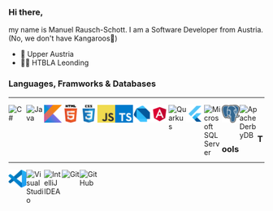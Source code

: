 ### Hi there,
my name is Manuel Rausch-Schott. I am a Software Developer from Austria. (No, we don't have Kangaroos🤣)

- 🏡 Upper Austria
- 👨‍🎓 HTBLA Leonding


### Languages, Framworks & Databases
---

<img align="left" alt="C#" width="35px" src="https://raw.githubusercontent.com/jmnote/z-icons/master/svg/csharp.svg" />
<img align="left" alt="Java" width="35px" src="https://raw.githubusercontent.com/jmnote/z-icons/master/svg/java.svg" />
<img align="left" alt="Kotlin" width="35px" src="https://raw.githubusercontent.com/github/explore/4479d2a2c854198cb00160f8593519c14dc3b905/topics/kotlin/kotlin.png" />
<img align="left" alt="HTML5" width="35px" src="https://raw.githubusercontent.com/github/explore/80688e429a7d4ef2fca1e82350fe8e3517d3494d/topics/html/html.png" />
<img align="left" alt="CSS3" width="35px" src="https://raw.githubusercontent.com/github/explore/80688e429a7d4ef2fca1e82350fe8e3517d3494d/topics/css/css.png" />
<img align="left" alt="Javascript" width="35px" src="https://raw.githubusercontent.com/github/explore/80688e429a7d4ef2fca1e82350fe8e3517d3494d/topics/javascript/javascript.png" />
<img align="left" alt="Typescript" width="35px" src="https://raw.githubusercontent.com/github/explore/80688e429a7d4ef2fca1e82350fe8e3517d3494d/topics/typescript/typescript.png" />
<img align="left" alt="Dart" width="35px" src="https://raw.githubusercontent.com/github/explore/80688e429a7d4ef2fca1e82350fe8e3517d3494d/topics/dart/dart.png" />
<img align="left" alt="Angular" width="35px" src="https://raw.githubusercontent.com/github/explore/80688e429a7d4ef2fca1e82350fe8e3517d3494d/topics/angular/angular.png" />
<img align="left" alt="Quarkus" width="35px" src="https://design.jboss.org/quarkus/logo/final/PNG/quarkus_icon_rgb_1024px_default.png" />
<img align="left" alt="Flutter" width="35px" src="https://raw.githubusercontent.com/github/explore/80688e429a7d4ef2fca1e82350fe8e3517d3494d/topics/flutter/flutter.png" />
<img align="left" alt="Microsoft SQLServer" width="35px" src="https://upload.wikimedia.org/wikipedia/de/thumb/8/8c/Microsoft_SQL_Server_Logo.svg/2000px-Microsoft_SQL_Server_Logo.svg.png" />
<img align="left" alt="PostgreSQL" width="35px" src="https://raw.githubusercontent.com/github/explore/80688e429a7d4ef2fca1e82350fe8e3517d3494d/topics/postgresql/postgresql.png" />
<img align="left" alt="Apache DerbyDB" width="35px" src="https://db.apache.org/derby/logo/final_logo.png" />
<br><br>

### Tools
---

<img align="left" alt="Visual Studio Code" width="35px" src="https://raw.githubusercontent.com/github/explore/80688e429a7d4ef2fca1e82350fe8e3517d3494d/topics/visual-studio-code/visual-studio-code.png" />
<img align="left" alt="Visual Studio" width="35px" src="https://upload.wikimedia.org/wikipedia/commons/thumb/5/59/Visual_Studio_Icon_2019.svg/800px-Visual_Studio_Icon_2019.svg.png" />
<img align="left" alt="IntelliJ IDEA" width="35px" src="https://cdn.freebiesupply.com/logos/large/2x/intellij-idea-1-logo-png-transparent.png" />
<img align="left" alt="Git" width="35px" src="https://raw.githubusercontent.com/jmnote/z-icons/master/svg/git.svg" />
<img align="left" alt="GitHub" width="35px" src="https://raw.githubusercontent.com/jmnote/z-icons/master/svg/github.svg" />

<!--
**RauschSchottManuel/RauschSchottManuel** is a ✨ _special_ ✨ repository because its `README.md` (this file) appears on your GitHub profile.

Here are some ideas to get you started:

- 🔭 I’m currently working on ...
- 🌱 I’m currently learning ...
- 👯 I’m looking to collaborate on ...
- 🤔 I’m looking for help with ...
- 💬 Ask me about ...
- 📫 How to reach me: ...
- 😄 Pronouns: ...
- ⚡ Fun fact: ...
-->
